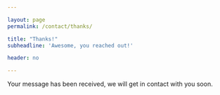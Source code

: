 ```yaml
---

layout: page
permalink: /contact/thanks/

title: "Thanks!"
subheadline: 'Awesome, you reached out!'

header: no

---
```


Your message has been received, we will get in contact with you soon.
